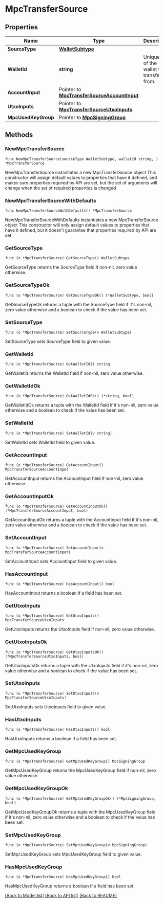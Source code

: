 # MpcTransferSource

## Properties

Name | Type | Description | Notes
------------ | ------------- | ------------- | -------------
**SourceType** | [**WalletSubtype**](WalletSubtype.md) |  | 
**WalletId** | **string** | Unique id of the wallet to transfer from. | 
**AccountInput** | Pointer to [**MpcTransferSourceAccountInput**](MpcTransferSourceAccountInput.md) |  | [optional] 
**UtxoInputs** | Pointer to [**MpcTransferSourceUtxoInputs**](MpcTransferSourceUtxoInputs.md) |  | [optional] 
**MpcUsedKeyGroup** | Pointer to [**MpcSigningGroup**](MpcSigningGroup.md) |  | [optional] 

## Methods

### NewMpcTransferSource

`func NewMpcTransferSource(sourceType WalletSubtype, walletId string, ) *MpcTransferSource`

NewMpcTransferSource instantiates a new MpcTransferSource object
This constructor will assign default values to properties that have it defined,
and makes sure properties required by API are set, but the set of arguments
will change when the set of required properties is changed

### NewMpcTransferSourceWithDefaults

`func NewMpcTransferSourceWithDefaults() *MpcTransferSource`

NewMpcTransferSourceWithDefaults instantiates a new MpcTransferSource object
This constructor will only assign default values to properties that have it defined,
but it doesn't guarantee that properties required by API are set

### GetSourceType

`func (o *MpcTransferSource) GetSourceType() WalletSubtype`

GetSourceType returns the SourceType field if non-nil, zero value otherwise.

### GetSourceTypeOk

`func (o *MpcTransferSource) GetSourceTypeOk() (*WalletSubtype, bool)`

GetSourceTypeOk returns a tuple with the SourceType field if it's non-nil, zero value otherwise
and a boolean to check if the value has been set.

### SetSourceType

`func (o *MpcTransferSource) SetSourceType(v WalletSubtype)`

SetSourceType sets SourceType field to given value.


### GetWalletId

`func (o *MpcTransferSource) GetWalletId() string`

GetWalletId returns the WalletId field if non-nil, zero value otherwise.

### GetWalletIdOk

`func (o *MpcTransferSource) GetWalletIdOk() (*string, bool)`

GetWalletIdOk returns a tuple with the WalletId field if it's non-nil, zero value otherwise
and a boolean to check if the value has been set.

### SetWalletId

`func (o *MpcTransferSource) SetWalletId(v string)`

SetWalletId sets WalletId field to given value.


### GetAccountInput

`func (o *MpcTransferSource) GetAccountInput() MpcTransferSourceAccountInput`

GetAccountInput returns the AccountInput field if non-nil, zero value otherwise.

### GetAccountInputOk

`func (o *MpcTransferSource) GetAccountInputOk() (*MpcTransferSourceAccountInput, bool)`

GetAccountInputOk returns a tuple with the AccountInput field if it's non-nil, zero value otherwise
and a boolean to check if the value has been set.

### SetAccountInput

`func (o *MpcTransferSource) SetAccountInput(v MpcTransferSourceAccountInput)`

SetAccountInput sets AccountInput field to given value.

### HasAccountInput

`func (o *MpcTransferSource) HasAccountInput() bool`

HasAccountInput returns a boolean if a field has been set.

### GetUtxoInputs

`func (o *MpcTransferSource) GetUtxoInputs() MpcTransferSourceUtxoInputs`

GetUtxoInputs returns the UtxoInputs field if non-nil, zero value otherwise.

### GetUtxoInputsOk

`func (o *MpcTransferSource) GetUtxoInputsOk() (*MpcTransferSourceUtxoInputs, bool)`

GetUtxoInputsOk returns a tuple with the UtxoInputs field if it's non-nil, zero value otherwise
and a boolean to check if the value has been set.

### SetUtxoInputs

`func (o *MpcTransferSource) SetUtxoInputs(v MpcTransferSourceUtxoInputs)`

SetUtxoInputs sets UtxoInputs field to given value.

### HasUtxoInputs

`func (o *MpcTransferSource) HasUtxoInputs() bool`

HasUtxoInputs returns a boolean if a field has been set.

### GetMpcUsedKeyGroup

`func (o *MpcTransferSource) GetMpcUsedKeyGroup() MpcSigningGroup`

GetMpcUsedKeyGroup returns the MpcUsedKeyGroup field if non-nil, zero value otherwise.

### GetMpcUsedKeyGroupOk

`func (o *MpcTransferSource) GetMpcUsedKeyGroupOk() (*MpcSigningGroup, bool)`

GetMpcUsedKeyGroupOk returns a tuple with the MpcUsedKeyGroup field if it's non-nil, zero value otherwise
and a boolean to check if the value has been set.

### SetMpcUsedKeyGroup

`func (o *MpcTransferSource) SetMpcUsedKeyGroup(v MpcSigningGroup)`

SetMpcUsedKeyGroup sets MpcUsedKeyGroup field to given value.

### HasMpcUsedKeyGroup

`func (o *MpcTransferSource) HasMpcUsedKeyGroup() bool`

HasMpcUsedKeyGroup returns a boolean if a field has been set.


[[Back to Model list]](../README.md#documentation-for-models) [[Back to API list]](../README.md#documentation-for-api-endpoints) [[Back to README]](../README.md)


